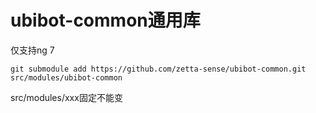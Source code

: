 # ubibot-common通用库

仅支持ng 7

`git submodule add https://github.com/zetta-sense/ubibot-common.git src/modules/ubibot-common`

src/modules/xxx固定不能变
